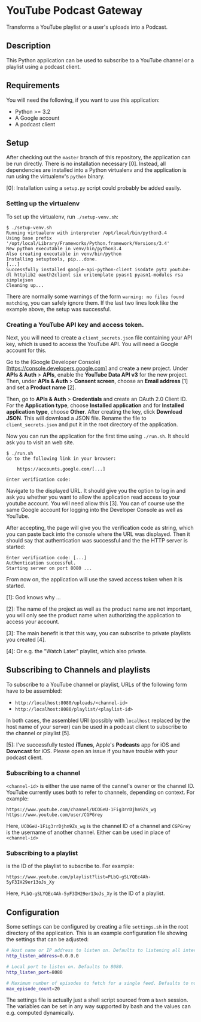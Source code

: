 # YouTube Podcast Gateway

Transforms a YouTube playlist or a user's uploads into a Podcast.


## Description

This Python application can be used to subscribe to a YouTube channel or a playlist using a podcast client.


## Requirements

You will need the following, if you want to use this application:

- Python >= 3.2
- A Google account
- A podcast client


## Setup

After checking out the `master` branch of this repository, the application can be run directly. There is no installation necessary [0]. Instead, all dependencies are installed into a Python virtualenv and the application is run using the virtualenv's `python` binary.

[0]: Installation using a `setup.py` script could probably be added easily.


### Setting up the virtualenv

To set up the virtualenv, run `./setup-venv.sh`:

```
$ ./setup-venv.sh 
Running virtualenv with interpreter /opt/local/bin/python3.4
Using base prefix '/opt/local/Library/Frameworks/Python.framework/Versions/3.4'
New python executable in venv/bin/python3.4
Also creating executable in venv/bin/python
Installing setuptools, pip...done.
[...]
Successfully installed google-api-python-client isodate pytz youtube-dl httplib2 oauth2client six uritemplate pyasn1 pyasn1-modules rsa simplejson
Cleaning up...
```

There are normally some warnings of the form `warning: no files found matching`, you can safely ignore them. If the last two lines look like the example above, the setup was successful.


### Creating a YouTube API key and access token.

Next, you will need to create a `client_secrets.json` file containing your API key, which is used to access the YouTube API. You will need a Google account for this.

Go to the (Google Developer Console)[https://console.developers.google.com] and create a new project. Under **APIs & Auth** > **APIs**, enable the **YouTube Data API v3** for the new project. Then, under **APIs & Auth** > **Consent screen**, choose an **Email address** [1] and set a **Product name** [2].

Then, go to **APIs & Auth** > **Credentials** and create an OAuth 2.0 Client ID. For the **Application type**, choose **Installed application** and for **Installed application type**, choose **Other**. After creating the key, click **Download JSON**. This will download a JSON file. Rename the file to `client_secrets.json` and put it in the root directory of the application.

Now you can run the application for the first time using `./run.sh`. It should ask you to visit an web site.

```
$ ./run.sh 
Go to the following link in your browser:

    https://accounts.google.com/[...]

Enter verification code: 
```

Navigate to the displayed URL. It should give you the option to log in and ask you whether you want to allow the application read access to your youtube account. You will need allow this [3]. You can of course use the same Google account for logging into the Developer Console as well as YouTube.

After accepting, the page will give you the verification code as string, which you can paste back into the console where the URL was displayed. Then it should say that authentication was successful and the the HTTP server is started:

```
Enter verification code: [...]
Authentication successful.
Starting server on port 8080 ...
```

From now on, the application will use the saved access token when it is started.

[1]: God knows why …

[2]: The name of the project as well as the product name are not important, you will only see the product name when authorizing the application to access your account.

[3]: The main benefit is that this way, you can subscribe to private playlists you created [4].

[4]: Or e.g. the "Watch Later" playlist, which also private.


## Subscribing to Channels and playlists

To subscribe to a YouTube channel or playlist, URLs of the following form have to be assembled:

- `http://localhost:8080/uploads/<channel-id>`
- `http://localhost:8080/playlist/<playlist-id>`

In both cases, the assembled URI (possibly with `localhost` replaced by the host name of your server) can be used in a podcast client to subscribe to the channel or playlist [5].

[5]: I've successfully tested **iTunes**, Apple's **Podcasts** app for iOS and **Downcast** for iOS. Please open an issue if you have trouble with your podcast client.


### Subscribing to a channel

`<channel-id>` is either the use name of the cannel's owner or the channel ID. YouTube currently uses both to refer to channels, depending on context. For example:

```
https://www.youtube.com/channel/UCOGeU-1Fig3rrDjhm9Zs_wg
https://www.youtube.com/user/CGPGrey
```

Here, `UCOGeU-1Fig3rrDjhm9Zs_wg` is the channel ID of a channel and `CGPGrey` is the username of another channel. Either can be used in place of `<channel-id>`


### Subscribing to a playlist

<playlist-id> is the ID of the playlist to subscribe to. For example:

```
https://www.youtube.com/playlist?list=PLbQ-gSLYQEc4Ah-5yF3IH29er13oJs_Xy
```

Here, `PLbQ-gSLYQEc4Ah-5yF3IH29er13oJs_Xy` is the ID of a playlist.


## Configuration

Some settings can be configured by creating a file `settings.sh` in the root directory of the application. This is an example configuration file showing the settings that can be adjusted:

```sh
# Host name or IP address to listen on. Defaults to listening all interfaces.
http_listen_address=0.0.0.0

# Local port to listen on. Defaults to 8080.
http_listen_port=8080

# Maximum number of episodes to fetch for a single feed. Defaults to no limit.
max_episode_count=20
```

The settings file is actually just a shell script sourced from a `bash` session. The variables can be set in any way supported by bash and the values can e.g. computed dynamically.
